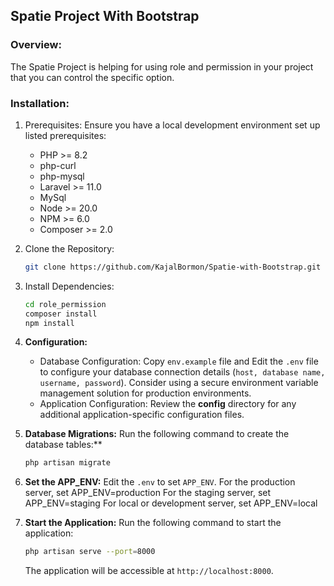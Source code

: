 ## Spatie Project With Bootstrap
### Overview:
The Spatie Project is helping for using role and permission in your project that you can control the specific option.
### Installation:
1. Prerequisites:
   Ensure you have a local development environment set up listed prerequisites:
    
    - PHP >= 8.2
    - php-curl
    - php-mysql
    - Laravel >= 11.0
    - MySql
    - Node >= 20.0
    - NPM >= 6.0
    - Composer >= 2.0
2. Clone the Repository:
     ```Bash
     git clone https://github.com/KajalBormon/Spatie-with-Bootstrap.git
     ```  
3. Install Dependencies:
     ```Bash
     cd role_permission
     composer install
     npm install
     ```
4. **Configuration:**
    - Database Configuration:
      Copy `env.example` file and Edit the `.env` file to configure your database connection details (`host, database name, username, password`).
      Consider using a secure environment variable management solution for production environments.
    - Application Configuration:
      Review the **config** directory for any additional application-specific configuration files.
5. **Database Migrations:**
   Run the following command to create the database tables:**
    ```bash
    php artisan migrate
    ```
6. **Set the APP_ENV:**
    Edit the `.env` to set `APP_ENV`.
    For the production server, set APP_ENV=production
    For the staging server, set APP_ENV=staging
    For local or development server, set APP_ENV=local
7. **Start the Application:**
   Run the following command to start the application:
    ```bash
    php artisan serve --port=8000
    ```
   The application will be accessible at `http://localhost:8000`.
